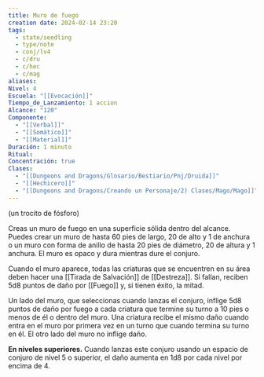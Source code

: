 ```yaml
---
title: Muro de fuego
creation date: 2024-02-14 23:20
tags:
  - state/seedling
  - type/note
  - conj/lv4
  - c/dru
  - c/hec
  - c/mag
aliases: 
Nivel: 4
Escuela: "[[Evocación]]"
Tiempo_de_Lanzamiento: 1 accion
Alcance: "120"
Componente:
  - "[[Verbal]]"
  - "[[Somático]]"
  - "[[Material]]"
Duración: 1 minuto
Ritual: 
Concentración: true
Clases:
  - "[[Dungeons and Dragons/Glosario/Bestiario/Pnj/Druida]]"
  - "[[Hechicero]]"
  - "[[Dungeons and Dragons/Creando un Personaje/2) Clases/Mago/Mago]]"
---
```

(un trocito de fósforo)

Creas un muro de fuego en una superficie sólida dentro del alcance. Puedes crear un muro de hasta 60 pies de largo, 20 de alto y 1 de anchura o un muro con forma de anillo de hasta 20 pies de diámetro, 20 de altura y 1 anchura. El muro es opaco y dura mientras dure el conjuro.

Cuando el muro aparece, todas las criaturas que se encuentren en su área deben hacer una [[Tirada de Salvación]] de [[Destreza]]. Si fallan, reciben 5d8 puntos de daño por [[Fuego]] y, si tienen éxito, la mitad.

Un lado del muro, que seleccionas cuando lanzas el conjuro, inflige 5d8 puntos de daño por fuego a cada criatura que termine su turno a 10 pies o menos de él o dentro del muro. Una criatura recibe el mismo daño cuando entra en el muro por primera vez en un turno que cuando termina su turno en él. El otro lado del muro no inflige daño.

**En niveles superiores.** Cuando lanzas este conjuro usando un espacio de conjuro de nivel 5 o superior, el daño aumenta en 1d8 por cada nivel por encima de 4.
